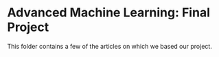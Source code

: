# Advanced Machine Learning: Final Project

This folder contains a few of the articles on which we based our project.